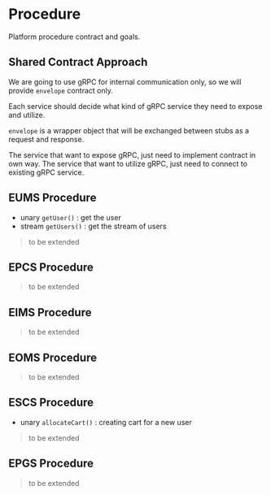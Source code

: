 # Procedure
Platform procedure contract and goals.

## Shared Contract Approach
We are going to use gRPC for internal communication only, 
so we will provide `envelope` contract only.

Each service should decide what kind of gRPC service they need to expose and utilize.

`envelope` is a wrapper object that will be exchanged between stubs as a request and response.

The service that want to expose gRPC, just need to implement contract in own way.
The service that want to utilize gRPC, just need to connect to existing gRPC service. 

## EUMS Procedure

- unary `getUser()` : get the user
- stream `getUsers()` : get the stream of users

> to be extended

## EPCS Procedure
> to be extended

## EIMS Procedure
> to be extended

## EOMS Procedure 
> to be extended

## ESCS Procedure

- unary `allocateCart()` : creating cart for a new user

> to be extended

## EPGS Procedure
> to be extended
